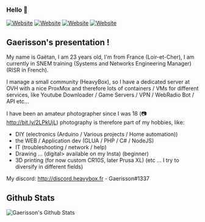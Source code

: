 ### Hello 👋

[![Website](https://img.shields.io/website?label=gaerisson-softs.fr&style=for-the-badge&url=http://gaerisson-softs.fr/)](http://gaerisson-softs.fr/)
[![Website](https://img.shields.io/website?label=srv.gaerisson-softs.fr&style=for-the-badge&url=http://srv.gaerisson-softs.fr/)](http://srv.gaerisson-softs.fr/)
[![Website](https://img.shields.io/website?label=heavybox.fr&style=for-the-badge&url=http://heavybox.fr/)](http://heavybox.fr/)
[![Website](https://img.shields.io/website?label=game.heavybox.fr&style=for-the-badge&url=http://game.heavybox.fr/)](http://game.heavybox.fr/)

## Gaerisson's presentation !

My name is Gaëtan, I am 23 years old, I'm from France (Loir-et-Cher), I am currently in SNEM training (Systems and Networks Engineering Manager) (RISR in French).

I manage a small community (HeavyBox), so I have a dedicated server at OVH with a nice ProxMox and therefore lots of containers / VMs for different services, like Youtube Downloader / Game Servers / VPN / WebRadio Bot / API etc...

I have been an amateur photographer since I was 18 (📷 http://bit.ly/2LPkUjL) photography is therefore part of my hobbies, like:
 - DIY (electronics (Arduino / Various projects / Home automation))
 - the WEB / Application dev (GLUA / PHP / C# / NodeJS)
 - IT (troubleshooting / network / help)
 - Drawing ... (digital> available on my Insta) (beginner)
 - 3D printing (for now custom CR10S, later Prusa XL)
(etc ... I try to diversify in different fields)

My discord: http://discord.heavybox.fr - Gaerisson#1337

## Github Stats
<img align="left" alt="Gaerisson's Github Stats" src="https://github-readme-stats.codestackr.vercel.app/api?username=Gaerisson&show_icons=true&hide_border=true" />
